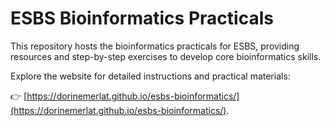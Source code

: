 # ESBS Bioinformatics Practicals

This repository hosts the bioinformatics practicals for ESBS, providing resources and step-by-step exercises to develop core bioinformatics skills.

Explore the website for detailed instructions and practical materials:

👉 [https://dorinemerlat.github.io/esbs-bioinformatics/](https://dorinemerlat.github.io/esbs-bioinformatics/).

